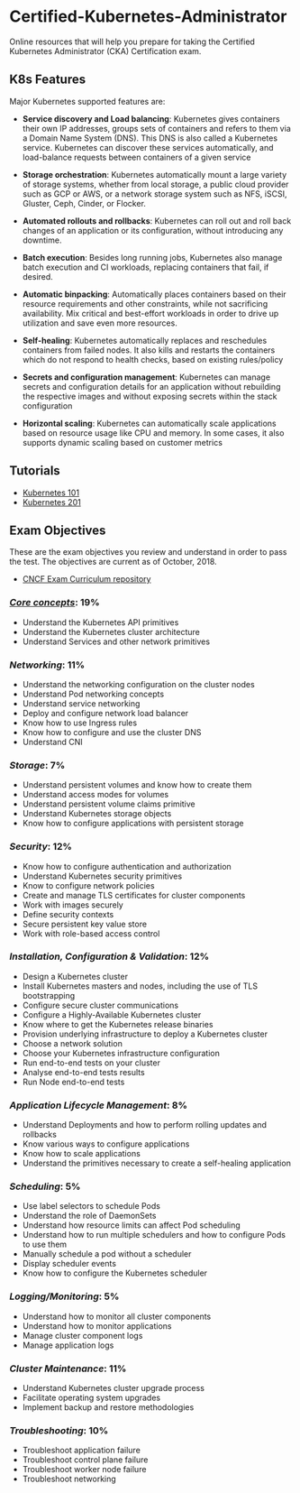 # Certified-Kubernetes-Administrator
Online resources that will help you prepare for taking the Certified Kubernetes Administrator (CKA) Certification exam.


## K8s Features
Major Kubernetes supported features are:

* __Service discovery and Load balancing__: Kubernetes gives containers their own IP addresses, groups sets of containers and refers to them via a Domain Name System (DNS). This DNS is also called a Kubernetes service. Kubernetes can discover these services automatically, and load-balance requests between containers of a given service

* __Storage orchestration__: Kubernetes automatically mount a large variety of storage systems, whether from local storage, a public cloud provider such as GCP or AWS, or a network storage system such as NFS, iSCSI, Gluster, Ceph, Cinder, or Flocker.

* __Automated rollouts and rollbacks__: Kubernetes can roll out and roll back changes of an application or its configuration, without introducing any downtime. 

* __Batch execution__: Besides long running jobs, Kubernetes also manage batch execution and CI workloads, replacing containers that fail, if desired.

* __Automatic binpacking__: Automatically places containers based on their resource requirements and other constraints, while not sacrificing availability. Mix critical and best-effort workloads in order to drive up utilization and save even more resources.

* __Self-healing__: Kubernetes automatically replaces and reschedules containers from failed nodes. It also kills and restarts the containers which do not respond to health checks, based on existing rules/policy

* __Secrets and configuration management__: Kubernetes can manage secrets and configuration details for an application without rebuilding the respective images and without exposing secrets within the stack configuration

* __Horizontal scaling__: Kubernetes can automatically scale applications based on resource usage like CPU and memory. In some cases, it also supports dynamic scaling based on customer metrics

## Tutorials
* [Kubernetes 101](https://kubernetes.io/docs/tutorials/k8s101/)
* [Kubernetes 201](https://kubernetes.io/docs/tutorials/k8s201/)

## Exam Objectives
These are the exam objectives you review and understand in order to pass the test. The objectives are current as of October, 2018.

* [CNCF Exam Curriculum repository ](https://github.com/cncf/curriculum/)


### [_Core concepts_](https://github.com/Alien6-Interactive/Certified-Kubernetes-Administrator/wiki/Core-concepts): 19%
* Understand the Kubernetes API primitives
* Understand the Kubernetes cluster architecture
* Understand Services and other network primitives

### _Networking_: 11%
* Understand the networking configuration on the cluster nodes
* Understand Pod networking concepts
* Understand service networking
* Deploy and configure network load balancer
* Know how to use Ingress rules
* Know how to configure and use the cluster DNS
* Understand CNI

### _Storage_: 7%
* Understand persistent volumes and know how to create them
* Understand access modes for volumes
* Understand persistent volume claims primitive
* Understand Kubernetes storage objects
* Know how to configure applications with persistent storage

### _Security_: 12%
* Know how to configure authentication and authorization
* Understand Kubernetes security primitives
* Know to configure network policies
* Create and manage TLS certificates for cluster components
* Work with images securely
* Define security contexts
* Secure persistent key value store
* Work with role-based access control

### _Installation, Configuration & Validation_: 12%
* Design a Kubernetes cluster
* Install Kubernetes masters and nodes, including the use of TLS bootstrapping
* Configure secure cluster communications
* Configure a Highly-Available Kubernetes cluster
* Know where to get the Kubernetes release binaries
* Provision underlying infrastructure to deploy a Kubernetes cluster
* Choose a network solution
* Choose your Kubernetes infrastructure configuration
* Run end-to-end tests on your cluster
* Analyse end-to-end tests results
* Run Node end-to-end tests

### _Application Lifecycle Management_: 8%
* Understand Deployments and how to perform rolling updates and rollbacks
* Know various ways to configure applications
* Know how to scale applications
* Understand the primitives necessary to create a self-healing application

### _Scheduling_: 5%
* Use label selectors to schedule Pods
* Understand the role of DaemonSets
* Understand how resource limits can affect Pod scheduling
* Understand how to run multiple schedulers and how to configure Pods to use them
* Manually schedule a pod without a scheduler
* Display scheduler events
* Know how to configure the Kubernetes scheduler

### _Logging/Monitoring_: 5%
* Understand how to monitor all cluster components
* Understand how to monitor applications
* Manage cluster component logs
* Manage application logs


### _Cluster Maintenance_: 11%
* Understand Kubernetes cluster upgrade process
* Facilitate operating system upgrades
* Implement backup and restore methodologies

### _Troubleshooting_: 10%
* Troubleshoot application failure
* Troubleshoot control plane failure
* Troubleshoot worker node failure
* Troubleshoot networking
